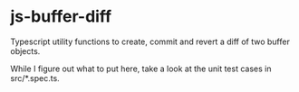 # js-buffer-diff
Typescript utility functions to create, commit and revert a diff of two buffer objects.

While I figure out what to put here, take a look at the unit test cases in src/*.spec.ts.
